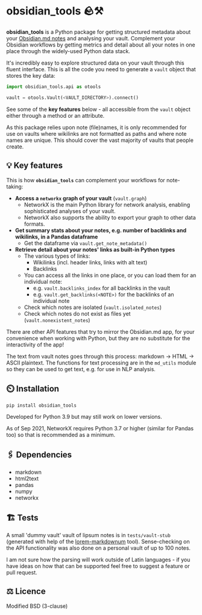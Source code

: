 # obsidian_tools 🪨⚒️
**obsidian_tools** is a Python package for getting structured metadata about your [Obsidian.md notes](https://obsidian.md/) and analysing your vault.  Complement your Obsidian workflows by getting metrics and detail about all your notes in one place through the widely-used Python data stack.

It's incredibly easy to explore structured data on your vault through this fluent interface.  This is all the code you need to generate a `vault` object that stores the key data:

```python
import obsidian_tools.api as otools

vault = otools.Vault(<VAULT_DIRECTORY>).connect()
```

See some of the **key features** below - all accessible from the `vault` object either through a method or an attribute.

As this package relies upon note (file)names, it is only recommended for use on vaults where wikilinks are not formatted as paths and where note names are unique.  This should cover the vast majority of vaults that people create.

## 💡 Key features
This is how **`obsidian_tools`** can complement your workflows for note-taking:
- **Access a `networkx` graph of your vault** (`vault.graph`)
    - NetworkX is the main Python library for network analysis, enabling sophisticated analyses of your vault.
    - NetworkX also supports the ability to export your graph to other data formats.
- **Get summary stats about your notes, e.g. number of backlinks and wikilinks, in a Pandas dataframe**
    - Get the dataframe via `vault.get_note_metadata()`
- **Retrieve detail about your notes' links as built-in Python types**
    - The various types of links:
        - Wikilinks (incl. header links, links with alt text)
        - Backlinks
    - You can access all the links in one place, or you can load them for an individual note:
        - e.g. `vault.backlinks_index` for all backlinks in the vault
        - e.g. `vault.get_backlinks(<NOTE>)` for the backlinks of an individual note
    - Check which notes are isolated (`vault.isolated_notes`)
    - Check which notes do not exist as files yet (`vault.nonexistent_notes`)

There are other API features that try to mirror the Obsidian.md app, for your convenience when working with Python, but they are no substitute for the interactivity of the app!

The text from vault notes goes through this process: markdown → HTML → ASCII plaintext.  The functions for text processing are in the `md_utils` module so they can be used to get text, e.g. for use in NLP analysis.

## ⏲️ Installation
``pip install obsidian_tools``

Developed for Python 3.9 but may still work on lower versions.

As of Sep 2021, NetworkX requires Python 3.7 or higher (similar for Pandas too) so that is recommended as a minimum.

## 🖇️ Dependencies
- markdown
- html2text
- pandas
- numpy
- networkx

## 🏗️ Tests
A small 'dummy vault' vault of lipsum notes is in `tests/vault-stub` (generated with help of the [lorem-markdownum](https://github.com/jaspervdj/lorem-markdownum) tool).  Sense-checking on the API functionality was also done on a personal vault of up to 100 notes.

I am not sure how the parsing will work outside of Latin languages - if you have ideas on how that can be supported feel free to suggest a feature or pull request.

## ⚖️ Licence
Modified BSD (3-clause)
